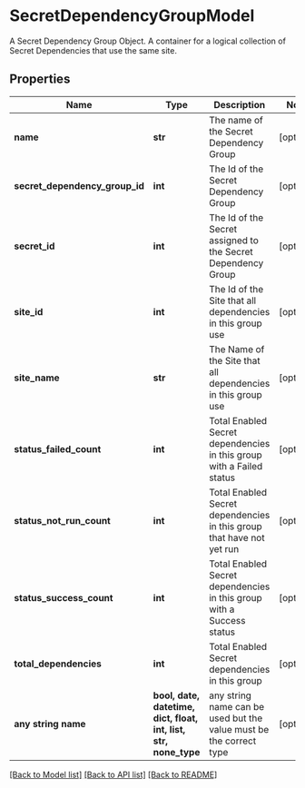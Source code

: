 # SecretDependencyGroupModel

A Secret Dependency Group Object. A container for a logical collection of Secret Dependencies that use the same site.

## Properties
Name | Type | Description | Notes
------------ | ------------- | ------------- | -------------
**name** | **str** | The name of the Secret Dependency Group | [optional] 
**secret_dependency_group_id** | **int** | The Id of the Secret Dependency Group | [optional] 
**secret_id** | **int** | The Id of the Secret assigned to the Secret Dependency Group | [optional] 
**site_id** | **int** | The Id of the Site that all dependencies in this group use | [optional] 
**site_name** | **str** | The Name of the Site that all dependencies in this group use | [optional] 
**status_failed_count** | **int** | Total Enabled Secret dependencies in this group with a Failed status | [optional] 
**status_not_run_count** | **int** | Total Enabled Secret dependencies in this group that have not yet run | [optional] 
**status_success_count** | **int** | Total Enabled Secret dependencies in this group with a Success status | [optional] 
**total_dependencies** | **int** | Total Enabled Secret dependencies in this group | [optional] 
**any string name** | **bool, date, datetime, dict, float, int, list, str, none_type** | any string name can be used but the value must be the correct type | [optional]

[[Back to Model list]](../README.md#documentation-for-models) [[Back to API list]](../README.md#documentation-for-api-endpoints) [[Back to README]](../README.md)



